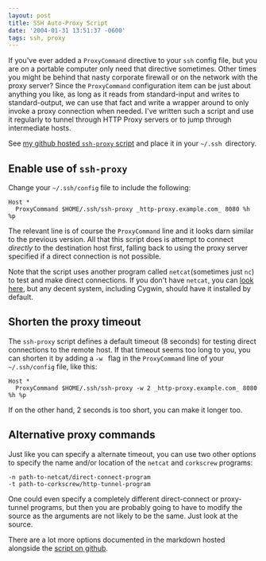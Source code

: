 ```yaml
---
layout: post
title: SSH Auto-Proxy Script
date: '2004-01-31 13:51:37 -0600'
tags: ssh, proxy
---
```


If you've ever added a `ProxyCommand` directive to your `ssh` config file,
but you are on a portable computer only need that directive
sometimes. Other times you might be behind that nasty corporate firewall or on
the network with the proxy server? Since the `ProxyCommand` configuration item
can be just about anything you like, as long as it reads from standard-input
and writes to standard-output, we can use that fact and write a wrapper around
to only invoke a proxy connection when needed. I've written such a script and
use it regularly to tunnel through HTTP Proxy servers or to jump through
intermediate hosts.

See [my github hosted `ssh-proxy` script][github]
and place it in your `~/.ssh `directory.

## Enable use of `ssh-proxy`

Change your `~/.ssh/config` file to include the following:

    Host *
      ProxyCommand $HOME/.ssh/ssh-proxy _http-proxy.example.com_ 8080 %h %p

The relevant line is of course the `ProxyCommand` line and it looks darn
similar to the previous version. All that this script does is attempt to
connect _directly_ to the destination host first, falling back to using the
proxy server specified if a direct connection is not possible.

Note that the script uses another program called `netcat`(sometimes just `nc`)
to test and make direct connections. If you don't have `netcat`, you can [look
here](http://netcat.sourceforge.net/), but any decent system, including
Cygwin, should have it installed by default.

## Shorten the proxy timeout

The `ssh-proxy` script defines a default timeout (8 seconds) for testing direct connections to the remote host. If that timeout seems too long to you, you can shorten it by adding a `-w ` flag in the `ProxyCommand` line of your `~/.ssh/config` file, like this:

    Host *
      ProxyCommand $HOME/.ssh/ssh-proxy -w 2 _http-proxy.example.com_ 8080 %h %p

If on the other hand, 2 seconds is too short, you can make it longer too.

## Alternative proxy commands

Just like you can specify a alternate timeout, you can use two other options to specify the name and/or location of the `netcat` and `corkscrew` programs:

    -n path-to-netcat/direct-connect-program
    -t path-to-corkscrew/http-tunnel-program

One could even specify a completely different direct-connect or proxy-tunnel
programs, but then you are probably going to have to modify the source as the
arguments are not likely to be the same. Just look at the source.

There are a lot more options documented in the markdown hosted alongside the
[script on github][github].

[github]: https://github.com/eengstrom/ssh-proxy
